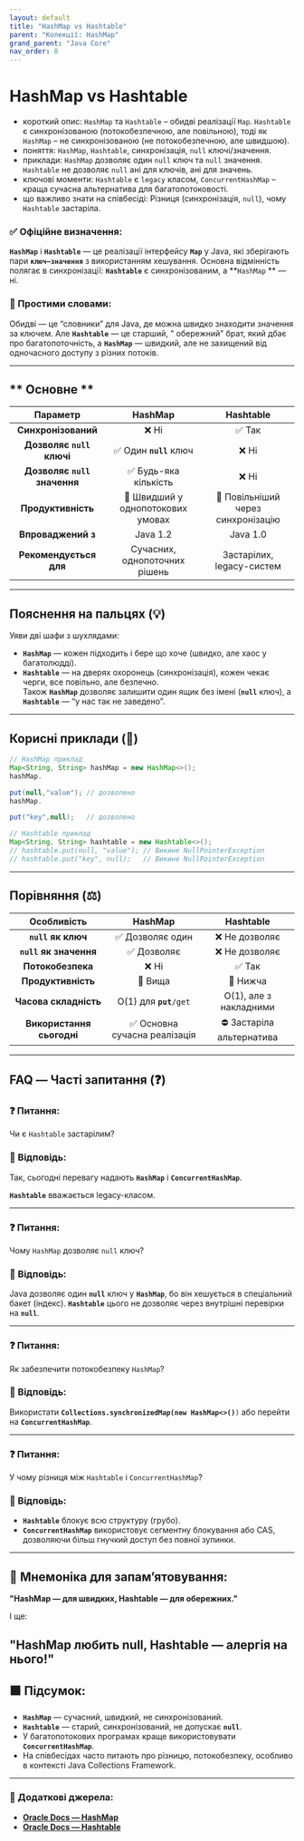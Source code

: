 ```yaml
---
layout: default
title: "HashMap vs Hashtable"
parent: "Колекції: HashMap"
grand_parent: "Java Core"
nav_order: 8
---
```


# HashMap vs Hashtable

* короткий опис: `HashMap` та `Hashtable` – обидві реалізації `Map`. `Hashtable` є синхронізованою (потокобезпечною, але
  повільною), тоді як `HashMap` – не синхронізованою (не потокобезпечною, але швидшою).
* поняття: `HashMap`, `Hashtable`, синхронізація, `null` ключі/значення.
* приклади: `HashMap` дозволяє один `null` ключ та `null` значення. `Hashtable` не дозволяє `null` ані для ключів, ані
  для значень.
* ключові моменти: `Hashtable` є `legacy` класом, `ConcurrentHashMap` – краща сучасна альтернатива для
  багатопотоковості.
* що важливо знати на співбесіді: Різниця (синхронізація, `null`), чому `Hashtable` застаріла.

### **✅ Офіційне визначення:**

**`HashMap`** і **`Hashtable`** — це реалізації інтерфейсу **`Map`** у Java, які зберігають пари **`ключ–значення`** з
використанням хешування. Основна відмінність полягає в синхронізації: **`Hashtable`** є синхронізованим, а **`HashMap`
** — ні.

### **🧠 Простими словами:**

Обидві — це “словники” для Java, де можна швидко знаходити значення за ключем. Але **`Hashtable`** — це старший, "
обережний" брат, який дбає про багатопоточність, а **`HashMap`** — швидкий, але не захищений від одночасного доступу з
різних потоків.

---

## ** Основне **


|           Параметр           |              HashMap              |             Hashtable              |
|:----------------------------:|:---------------------------------:|:----------------------------------:|
|     **Синхронізований**      |               ❌ Ні                |               ✅ Так                |
|  **Дозволяє `null` ключі**   |      ✅ Один **`null`** ключ       |                ❌ Ні                |
| **Дозволяє `null` значення** |       ✅ Будь-яка кількість        |                ❌ Ні                |
|      **Продуктивність**      | 🔼 Швидший у однопотокових умовах | 🔽 Повільніший через синхронізацію |
|      **Впроваджений з**      |             Java 1.2              |              Java 1.0              |
|    **Рекомендується для**    |   Сучасних, однопоточних рішень   |     Застарілих, legacy-систем      |

---

## **Пояснення на пальцях (💡)**

Уяви дві шафи з шухлядами:

* **`HashMap`** — кожен підходить і бере що хоче (швидко, але хаос у багатолюдді).
* **`Hashtable`** — на дверях охоронець (синхронізація), кожен чекає черги, все повільно, але безпечно.  
  Також **`HashMap`** дозволяє залишити один ящик без імені (**`null`** ключ), а **`Hashtable`** — “у нас так не
  заведено”.

---

## **Корисні приклади (🧪)**

```java
// HashMap приклад
Map<String, String> hashMap = new HashMap<>();
hashMap.

put(null,"value"); // дозволено
hashMap.

put("key",null);   // дозволено

// Hashtable приклад
Map<String, String> hashtable = new Hashtable<>();
// hashtable.put(null, "value"); // Викине NullPointerException
// hashtable.put("key", null);   // Викине NullPointerException
```

---

## **Порівняння (⚖️)**

|        Особливість        |           HashMap            |        Hashtable         |
|:-------------------------:|:----------------------------:|:------------------------:|
|    **`null` як ключ**     |       ✅ Дозволяє один        |      ❌ Не дозволяє       |
|  **`null` як значення**   |          ✅ Дозволяє          |      ❌ Не дозволяє       |
|     **Потокобезпека**     |             ❌ Ні             |          ✅ Так           |
|    **Продуктивність**     |           🔼 Вища            |         🔽 Нижча         |
|   **Часова складність**   |   O(1) для **`put`**`/get`   |  O(1), але з накладними  |
| **Використання сьогодні** | ✅ Основна сучасна реалізація | ⛔ Застаріла альтернатива |

---

## **FAQ — Часті запитання (❓)**

### **❓ Питання:**

 Чи є `Hashtable` застарілим?

### **💬 Відповідь:**



Так, сьогодні перевагу надають **`HashMap`** і **`ConcurrentHashMap`**.

**`Hashtable`** вважається legacy-класом.

---

### **❓ Питання:**

 Чому `HashMap` дозволяє `null` ключ?

### **💬 Відповідь:**



Java дозволяє один **`null`** ключ у **`HashMap`**, бо він хешується в спеціальний бакет (індекс). **`Hashtable`** цього
не дозволяє через внутрішні перевірки на **`null`**.

---

### **❓ Питання:**

 Як забезпечити потокобезпеку `HashMap`?

### **💬 Відповідь:**



Використати **`Collections.synchronizedMap(new HashMap<>()`**`)` або перейти на **`ConcurrentHashMap`**.

---

### **❓ Питання:**

 У чому різниця між `Hashtable` і `ConcurrentHashMap`?

### **💬 Відповідь:**



* **`Hashtable`** блокує всю структуру (грубо).
* **`ConcurrentHashMap`** використовує сегментну блокування або CAS, дозволяючи більш гнучкий доступ без повної зупинки.

---

## **🧠 Мнемоніка для запам’ятовування:**

**"HashMap — для швидких, Hashtable — для обережних."**

І ще:

**"HаshMap любить null, Hashtable — алергія на нього\!"**
---

## **🟩 Підсумок:**

* **`HashMap`** — сучасний, швидкий, не синхронізований.
* **`Hashtable`** — старий, синхронізований, не допускає **`null`**.
* У багатопотокових програмах краще використовувати **`ConcurrentHashMap`**.
* На співбесідах часто питають про різницю, потокобезпеку, особливо в контексті Java Collections Framework.

---

### **🔗 Додаткові джерела:**

* [**Oracle Docs — HashMap**](https://docs.oracle.com/en/java/javase/17/docs/api/java.base/java/util/HashMap.html)
* [**Oracle Docs — Hashtable**](https://docs.oracle.com/en/java/javase/17/docs/api/java.base/java/util/Hashtable.html)